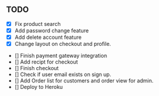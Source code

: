 ## TODO

- [x] Fix product search 
- [x] Add password change feature
- [x] Add delete account feature
- [x] Change layout on checkout and profile.
- [] Finish payment gateway integration
- [] Add recipt for checkout
- [] Finish checkout
- [] Check if user email exists on sign up.
- [] Add Order list for customers and order view for admin.
- [] Deploy to Heroku
 
